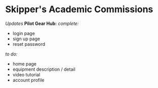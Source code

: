# Skipper's Academic Commissions

*Updates*
**Pilot Gear Hub:**
*complete:*
- login page
- sign up page
- reset password
  
*to do:*
- home page
- equipment description / detail
- video tutorial
- account profile

